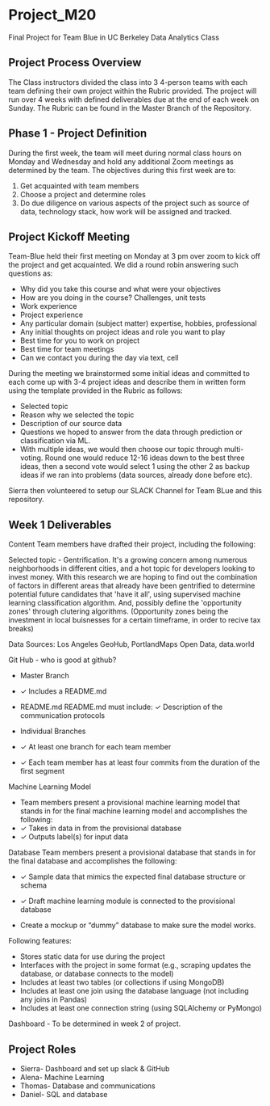 # Project_M20
Final Project for Team Blue in UC Berkeley Data Analytics Class

## Project Process Overview
The Class instructors divided the class into 3 4-person teams with each team defining their own project within the Rubric provided. The project will run over 4 weeks with defined deliverables due at the end of each week on Sunday. The Rubric can be found in the Master Branch of the Repository. 

## Phase 1 - Project Definition
During the first week, the team will meet during normal class hours on Monday and Wednesday and hold any additional Zoom meetings as determined by the team. The objectives during this first week are to:
1) Get acquainted with team members
2) Choose a project and determine roles
3) Do due diligence on various aspects of the project such as source of data, technology stack, how work will be assigned and tracked. 

## Project Kickoff Meeting
Team-Blue held their first meeting on Monday at 3 pm over zoom to kick off the project and get acquainted. We did a round robin answering such questions as:

* Why did you take this course and what were your objectives
* How are you doing in the course? Challenges, unit tests
* Work experience
* Project experience
* Any particular domain (subject matter) expertise, hobbies, professional
* Any initial thoughts on project ideas and role you want to play
* Best time for you to work on project
* Best time for team meetings
* Can we contact you during the day via text, cell

During the meeting we brainstormed some initial ideas and committed to each come up with 3-4 project ideas and describe them in written form using the template provided in the Rubric as follows:

* Selected topic
* Reason why we selected the topic
* Description of our source data
* Questions we hoped to answer from the data through prediction or classification via ML. 
* With multiple ideas, we would then choose our topic through multi-voting. Round one would reduce 12-16 ideas down to the best
three ideas, then a second vote would select 1 using the other 2 as backup ideas if we ran into problems (data sources, already done before etc). 

Sierra then volunteered to setup our SLACK Channel for Team BLue and this repository. 

## Week 1 Deliverables
Content Team members have drafted their project, including the following:

Selected topic - Gentrification. 
It's a growing concern among numerous neighborhoods in different cities, and a hot topic for developers looking to invest money. With this research we are hoping to find out the combination of factors in different areas that already have been gentrified to determine potential future candidates that 'have it all', using supervised machine learning classification algorithm. And, possibly define the 'opportunity zones' through clutering algorithms. (Opportunity zones being the investment in local buisnesses for a certain timeframe, in order to recive tax breaks) 

Data Sources: Los Angeles GeoHub, PortlandMaps Open Data, data.world

Git Hub - who is good at github? 
* Master Branch
* ✓ Includes a README.md

*  README.md README.md must include: 
✓ Description of the communication protocols

* Individual Branches 
* ✓ At least one branch for each team member 
* ✓ Each team member has at least four commits from the duration of the first segment 

Machine Learning Model 
* Team members present a provisional machine learning model that stands in for the final machine learning model and accomplishes the following: 
* ✓ Takes in data in from the provisional database 
* ✓ Outputs label(s) for input data

Database
Team members present a provisional database that stands in for the final database and accomplishes the following: 

* ✓ Sample data that mimics the expected final database structure or schema 

* ✓ Draft machine learning module is connected to the provisional database 

* Create a mockup or “dummy” database to make sure the model works. 

Following features:

* Stores static data for use during the project
* Interfaces with the project in some format (e.g., scraping updates the database, or database connects to the model)
* Includes at least two tables (or collections if using MongoDB)
* Includes at least one join using the database language (not including any joins in Pandas)
* Includes at least one connection string (using SQLAlchemy or PyMongo)

Dashboard - To be determined in week 2 of project. 

## Project Roles

* Sierra- Dashboard and set up slack & GitHub
* Alena- Machine Learning
* Thomas- Database and communications
* Daniel- SQL and database

